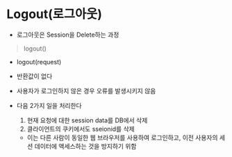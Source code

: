 # Logout(로그아웃)

- 로그아웃은 Session을 Delete하는 과정

> logout()

- logout(request)

- 반환값이 없다

- 사용자가 로그인하지 않은 경우 오류를 발생시키지 않음

- 다음 2가지 일을 처리한다

  1. 현재 요청에 대한 session data를 DB에서 삭제
  2. 클라이언트의 쿠키에서도 sseionid를 삭제

  - 이는 다른 사람이 동일한 웹 브라우저를 사용하여 로그인하고, 이전 사용자의 세션 데이터에 액세스하는 것을 방지하기 위함



